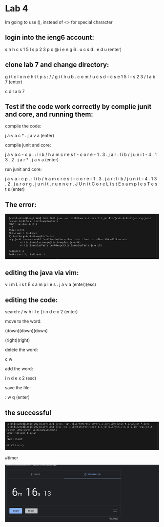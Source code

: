 # Lab 4
Im going to use (), instead of <> for special character


## login into the ieng6 account:


s h h c s 1 5 l s p 2 3 p d @ i e n g 6 . u c s d . e d u (enter) 
  
  
## clone lab 7 and change directory:
  
  
g i t c l o n e h t t p s : / / g i t h u b . c o m / u c s d - c s e 1 5 l - s 2 3 / l a b 7 (enter)
  
  
c d l a b 7
  
  
  
## Test if the code work correctly by complie junit and core, and running them:
compile the code:


j a v a c * . j a v a (enter)  
  
complie junit and core:

j  a v a c - c p . : l i b / h a m c r e s t - c o r e - 1 . 3 . j a r : l i b / j u n i t - 4 . 1 3 . 2 . j a r * . j a v a (enter)
  
run junit and core:


j a v a   - c p  . : l i b / h a m c r e s t - c o r e - 1 . 3 . j a r : l i b / j u n i t - 4 . 1 3 . 2 . j a r o r g . j u n i t . r u n n e r . J U n i t C o r e L i s t E x a m p l e s T e s t s (enter)
  
  
## The  error:
  ![image](lab444444444.png)


## editing the java via vim:


 v i m  L i s t E x a m p l e s . j a v a (enter)(esc)
 
 ## editing the  code:
 
 search:
 / w h i l e ( i n d e x 2 (enter)
 
 
 move to the word:
 
 
 (down)(down)(down)
 
 
 (right)(right)
 
 
 delete the word:
 
 
 c w
 
 add the word:
 
 
 i n d e x 2 (esc) 
 
 save the file:
 
 : w  q (enter)


## the successful
![image](correctsad.png)

#timer

![image](timer.png)
